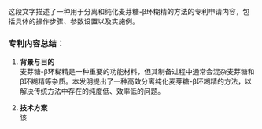 

这段文字描述了一种用于分离和纯化麦芽糖-β环糊精的方法的专利申请内容，包括具体的操作步骤、参数设置以及实施例。

### 专利内容总结：
1. **背景与目的**  
   麦芽糖-β环糊精是一种重要的功能材料，但其制备过程中通常会混杂麦芽糖和β环糊精等杂质。本发明提出了一种高效分离纯化麦芽糖-β环糊精的方法，以解决传统方法中存在的纯度低、效率低的问题。

2. **技术方案**  
   该